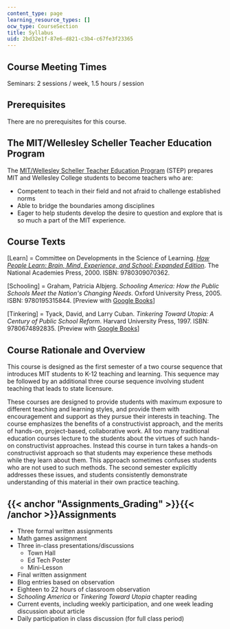 ```yaml
---
content_type: page
learning_resource_types: []
ocw_type: CourseSection
title: Syllabus
uid: 2bd32e1f-87e6-d821-c3b4-c67fe3f23365
---
```


Course Meeting Times
--------------------

Seminars: 2 sessions / week, 1.5 hours / session

Prerequisites
-------------

There are no prerequisites for this course.

The MIT/Wellesley Scheller Teacher Education Program
----------------------------------------------------

The [MIT/Wellesley Scheller Teacher Education Program](https://education.mit.edu/teacher-licensure/) (STEP) prepares MIT and Wellesley College students to become teachers who are:

*   Competent to teach in their field and not afraid to challenge established norms
*   Able to bridge the boundaries among disciplines
*   Eager to help students develop the desire to question and explore that is so much a part of the MIT experience.

Course Texts
------------

\[Learn\] = Committee on Developments in the Science of Learning. [_How People Learn: Brain, Mind, Experience, and School: Expanded Edition_](http://books.nap.edu/catalog.php?record_id=9853). The National Academies Press, 2000. ISBN: 9780309070362.

\[Schooling\] = Graham, Patricia Albjerg. _Schooling America: How the Public Schools Meet the Nation's Changing Needs_. Oxford University Press, 2005. ISBN: 9780195315844. \[Preview with [Google Books](http://books.google.com/books?id=nqOBNEs2K7gC&pg=PAfrontcover#v=onepage)\]

\[Tinkering\] = Tyack, David, and Larry Cuban. _Tinkering Toward Utopia: A Century of Public School Reform_. Harvard University Press, 1997. ISBN: 9780674892835. \[Preview with [Google Books](http://books.google.co.in/books?id=WCQ8TVEP8H8C&pg=PAfrontcover#v=onepage)\]

Course Rationale and Overview
-----------------------------

This course is designed as the first semester of a two course sequence that introduces MIT students to K-12 teaching and learning. This sequence may be followed by an additional three course sequence involving student teaching that leads to state licensure.

These courses are designed to provide students with maximum exposure to different teaching and learning styles, and provide them with encouragement and support as they pursue their interests in teaching. The course emphasizes the benefits of a constructivist approach, and the merits of hands-on, project-based, collaborative work. All too many traditional education courses lecture to the students about the virtues of such hands-on constructivist approaches. Instead this course in turn takes a hands-on constructivist approach so that students may experience these methods while they learn about them. This approach sometimes confuses students who are not used to such methods. The second semester explicitly addresses these issues, and students consistently demonstrate understanding of this material in their own practice teaching.

{{< anchor "Assignments_Grading" >}}{{< /anchor >}}Assignments
--------------------------------------------------------------

*   Three formal written assignments
*   Math games assignment
*   Three in-class presentations/discussions
    *   Town Hall
    *   Ed Tech Poster
    *   Mini-Lesson
*   Final written assignment
*   Blog entries based on observation
*   Eighteen to 22 hours of classroom observation
*   _Schooling America_ or _Tinkering Toward Utopia_ chapter reading
*   Current events, including weekly participation, and one week leading discussion about article
*   Daily participation in class discussion (for full class period)